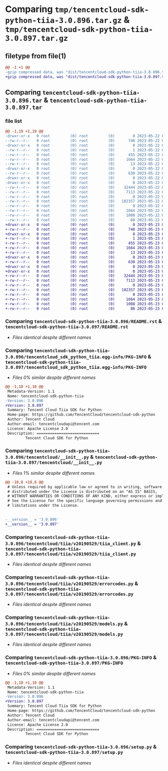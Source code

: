 # Comparing `tmp/tencentcloud-sdk-python-tiia-3.0.896.tar.gz` & `tmp/tencentcloud-sdk-python-tiia-3.0.897.tar.gz`

## filetype from file(1)

```diff
@@ -1 +1 @@
-gzip compressed data, was "dist/tencentcloud-sdk-python-tiia-3.0.896.tar", last modified: Mon May 22 00:35:10 2023, max compression
+gzip compressed data, was "dist/tencentcloud-sdk-python-tiia-3.0.897.tar", last modified: Tue May 23 02:33:58 2023, max compression
```

## Comparing `tencentcloud-sdk-python-tiia-3.0.896.tar` & `tencentcloud-sdk-python-tiia-3.0.897.tar`

### file list

```diff
@@ -1,19 +1,19 @@
-drwxr-xr-x   0 root         (0) root         (0)        0 2023-05-22 00:35:10.000000 tencentcloud-sdk-python-tiia-3.0.896/
--rw-r--r--   0 root         (0) root         (0)      740 2023-05-22 00:35:10.000000 tencentcloud-sdk-python-tiia-3.0.896/README.rst
-drwxr-xr-x   0 root         (0) root         (0)        0 2023-05-22 00:35:10.000000 tencentcloud-sdk-python-tiia-3.0.896/tencentcloud_sdk_python_tiia.egg-info/
--rw-r--r--   0 root         (0) root         (0)        1 2023-05-22 00:35:10.000000 tencentcloud-sdk-python-tiia-3.0.896/tencentcloud_sdk_python_tiia.egg-info/dependency_links.txt
--rw-r--r--   0 root         (0) root         (0)      455 2023-05-22 00:35:10.000000 tencentcloud-sdk-python-tiia-3.0.896/tencentcloud_sdk_python_tiia.egg-info/SOURCES.txt
--rw-r--r--   0 root         (0) root         (0)     1664 2023-05-22 00:35:10.000000 tencentcloud-sdk-python-tiia-3.0.896/tencentcloud_sdk_python_tiia.egg-info/PKG-INFO
--rw-r--r--   0 root         (0) root         (0)       13 2023-05-22 00:35:10.000000 tencentcloud-sdk-python-tiia-3.0.896/tencentcloud_sdk_python_tiia.egg-info/top_level.txt
-drwxr-xr-x   0 root         (0) root         (0)        0 2023-05-22 00:35:10.000000 tencentcloud-sdk-python-tiia-3.0.896/tencentcloud/
--rw-r--r--   0 root         (0) root         (0)      630 2023-05-22 00:35:10.000000 tencentcloud-sdk-python-tiia-3.0.896/tencentcloud/__init__.py
-drwxr-xr-x   0 root         (0) root         (0)        0 2023-05-22 00:35:10.000000 tencentcloud-sdk-python-tiia-3.0.896/tencentcloud/tiia/
-drwxr-xr-x   0 root         (0) root         (0)        0 2023-05-22 00:35:10.000000 tencentcloud-sdk-python-tiia-3.0.896/tencentcloud/tiia/v20190529/
--rw-r--r--   0 root         (0) root         (0)    32444 2023-05-22 00:35:10.000000 tencentcloud-sdk-python-tiia-3.0.896/tencentcloud/tiia/v20190529/tiia_client.py
--rw-r--r--   0 root         (0) root         (0)     7113 2023-05-22 00:35:10.000000 tencentcloud-sdk-python-tiia-3.0.896/tencentcloud/tiia/v20190529/errorcodes.py
--rw-r--r--   0 root         (0) root         (0)        0 2023-05-22 00:35:10.000000 tencentcloud-sdk-python-tiia-3.0.896/tencentcloud/tiia/v20190529/__init__.py
--rw-r--r--   0 root         (0) root         (0)   102357 2023-05-22 00:35:10.000000 tencentcloud-sdk-python-tiia-3.0.896/tencentcloud/tiia/v20190529/models.py
--rw-r--r--   0 root         (0) root         (0)        0 2023-05-22 00:35:10.000000 tencentcloud-sdk-python-tiia-3.0.896/tencentcloud/tiia/__init__.py
--rw-r--r--   0 root         (0) root         (0)     1664 2023-05-22 00:35:10.000000 tencentcloud-sdk-python-tiia-3.0.896/PKG-INFO
--rw-r--r--   0 root         (0) root         (0)     1008 2023-05-22 00:35:10.000000 tencentcloud-sdk-python-tiia-3.0.896/setup.py
--rw-r--r--   0 root         (0) root         (0)       88 2023-05-22 00:35:10.000000 tencentcloud-sdk-python-tiia-3.0.896/setup.cfg
+drwxr-xr-x   0 root         (0) root         (0)        0 2023-05-23 02:33:58.000000 tencentcloud-sdk-python-tiia-3.0.897/
+-rw-r--r--   0 root         (0) root         (0)      740 2023-05-23 02:33:57.000000 tencentcloud-sdk-python-tiia-3.0.897/README.rst
+drwxr-xr-x   0 root         (0) root         (0)        0 2023-05-23 02:33:58.000000 tencentcloud-sdk-python-tiia-3.0.897/tencentcloud_sdk_python_tiia.egg-info/
+-rw-r--r--   0 root         (0) root         (0)        1 2023-05-23 02:33:57.000000 tencentcloud-sdk-python-tiia-3.0.897/tencentcloud_sdk_python_tiia.egg-info/dependency_links.txt
+-rw-r--r--   0 root         (0) root         (0)      455 2023-05-23 02:33:57.000000 tencentcloud-sdk-python-tiia-3.0.897/tencentcloud_sdk_python_tiia.egg-info/SOURCES.txt
+-rw-r--r--   0 root         (0) root         (0)     1664 2023-05-23 02:33:57.000000 tencentcloud-sdk-python-tiia-3.0.897/tencentcloud_sdk_python_tiia.egg-info/PKG-INFO
+-rw-r--r--   0 root         (0) root         (0)       13 2023-05-23 02:33:57.000000 tencentcloud-sdk-python-tiia-3.0.897/tencentcloud_sdk_python_tiia.egg-info/top_level.txt
+drwxr-xr-x   0 root         (0) root         (0)        0 2023-05-23 02:33:58.000000 tencentcloud-sdk-python-tiia-3.0.897/tencentcloud/
+-rw-r--r--   0 root         (0) root         (0)      630 2023-05-23 02:33:57.000000 tencentcloud-sdk-python-tiia-3.0.897/tencentcloud/__init__.py
+drwxr-xr-x   0 root         (0) root         (0)        0 2023-05-23 02:33:58.000000 tencentcloud-sdk-python-tiia-3.0.897/tencentcloud/tiia/
+drwxr-xr-x   0 root         (0) root         (0)        0 2023-05-23 02:33:58.000000 tencentcloud-sdk-python-tiia-3.0.897/tencentcloud/tiia/v20190529/
+-rw-r--r--   0 root         (0) root         (0)    32444 2023-05-23 02:33:57.000000 tencentcloud-sdk-python-tiia-3.0.897/tencentcloud/tiia/v20190529/tiia_client.py
+-rw-r--r--   0 root         (0) root         (0)     7113 2023-05-23 02:33:57.000000 tencentcloud-sdk-python-tiia-3.0.897/tencentcloud/tiia/v20190529/errorcodes.py
+-rw-r--r--   0 root         (0) root         (0)        0 2023-05-23 02:33:57.000000 tencentcloud-sdk-python-tiia-3.0.897/tencentcloud/tiia/v20190529/__init__.py
+-rw-r--r--   0 root         (0) root         (0)   102357 2023-05-23 02:33:57.000000 tencentcloud-sdk-python-tiia-3.0.897/tencentcloud/tiia/v20190529/models.py
+-rw-r--r--   0 root         (0) root         (0)        0 2023-05-23 02:33:57.000000 tencentcloud-sdk-python-tiia-3.0.897/tencentcloud/tiia/__init__.py
+-rw-r--r--   0 root         (0) root         (0)     1664 2023-05-23 02:33:58.000000 tencentcloud-sdk-python-tiia-3.0.897/PKG-INFO
+-rw-r--r--   0 root         (0) root         (0)     1008 2023-05-23 02:33:57.000000 tencentcloud-sdk-python-tiia-3.0.897/setup.py
+-rw-r--r--   0 root         (0) root         (0)       88 2023-05-23 02:33:58.000000 tencentcloud-sdk-python-tiia-3.0.897/setup.cfg
```

### Comparing `tencentcloud-sdk-python-tiia-3.0.896/README.rst` & `tencentcloud-sdk-python-tiia-3.0.897/README.rst`

 * *Files identical despite different names*

### Comparing `tencentcloud-sdk-python-tiia-3.0.896/tencentcloud_sdk_python_tiia.egg-info/PKG-INFO` & `tencentcloud-sdk-python-tiia-3.0.897/tencentcloud_sdk_python_tiia.egg-info/PKG-INFO`

 * *Files 0% similar despite different names*

```diff
@@ -1,10 +1,10 @@
 Metadata-Version: 1.1
 Name: tencentcloud-sdk-python-tiia
-Version: 3.0.896
+Version: 3.0.897
 Summary: Tencent Cloud Tiia SDK for Python
 Home-page: https://github.com/TencentCloud/tencentcloud-sdk-python
 Author: Tencent Cloud
 Author-email: tencentcloudapi@tencent.com
 License: Apache License 2.0
 Description: ============================
         Tencent Cloud SDK for Python
```

### Comparing `tencentcloud-sdk-python-tiia-3.0.896/tencentcloud/__init__.py` & `tencentcloud-sdk-python-tiia-3.0.897/tencentcloud/__init__.py`

 * *Files 1% similar despite different names*

```diff
@@ -10,8 +10,8 @@
 # Unless required by applicable law or agreed to in writing, software
 # distributed under the License is distributed on an "AS IS" BASIS,
 # WITHOUT WARRANTIES OR CONDITIONS OF ANY KIND, either express or implied.
 # See the License for the specific language governing permissions and
 # limitations under the License.
 
 
-__version__ = '3.0.896'
+__version__ = '3.0.897'
```

### Comparing `tencentcloud-sdk-python-tiia-3.0.896/tencentcloud/tiia/v20190529/tiia_client.py` & `tencentcloud-sdk-python-tiia-3.0.897/tencentcloud/tiia/v20190529/tiia_client.py`

 * *Files identical despite different names*

### Comparing `tencentcloud-sdk-python-tiia-3.0.896/tencentcloud/tiia/v20190529/errorcodes.py` & `tencentcloud-sdk-python-tiia-3.0.897/tencentcloud/tiia/v20190529/errorcodes.py`

 * *Files identical despite different names*

### Comparing `tencentcloud-sdk-python-tiia-3.0.896/tencentcloud/tiia/v20190529/models.py` & `tencentcloud-sdk-python-tiia-3.0.897/tencentcloud/tiia/v20190529/models.py`

 * *Files identical despite different names*

### Comparing `tencentcloud-sdk-python-tiia-3.0.896/PKG-INFO` & `tencentcloud-sdk-python-tiia-3.0.897/PKG-INFO`

 * *Files 0% similar despite different names*

```diff
@@ -1,10 +1,10 @@
 Metadata-Version: 1.1
 Name: tencentcloud-sdk-python-tiia
-Version: 3.0.896
+Version: 3.0.897
 Summary: Tencent Cloud Tiia SDK for Python
 Home-page: https://github.com/TencentCloud/tencentcloud-sdk-python
 Author: Tencent Cloud
 Author-email: tencentcloudapi@tencent.com
 License: Apache License 2.0
 Description: ============================
         Tencent Cloud SDK for Python
```

### Comparing `tencentcloud-sdk-python-tiia-3.0.896/setup.py` & `tencentcloud-sdk-python-tiia-3.0.897/setup.py`

 * *Files identical despite different names*

